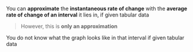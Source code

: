 You can **approximate** the **instantaneous rate of change** with the **average rate of change of an interval** it lies in, if given tabular data

> However, this is **only an approximation**

You do not know what the graph looks like in that interval if given tabular data
